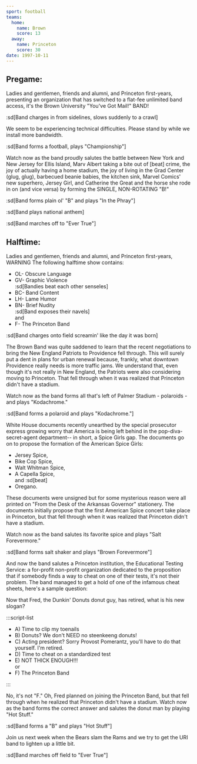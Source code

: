 ```yaml
---
sport: football
teams:
  home:
    name: Brown
    score: 13
  away:
    name: Princeton
    score: 30
date: 1997-10-11
---
```


## Pregame:

Ladies and gentlemen, friends and alumni, and Princeton first-years, presenting an organization that has switched to a flat-fee unlimited band access, it's the Brown University "You've Got Mail!" BAND!

:sd[Band charges in from sidelines, slows suddenly to a crawl]

We seem to be experiencing technical difficulties. Please stand by while we install more bandwidth.

:sd[Band forms a football, plays "Championship"]

Watch now as the band proudly salutes the battle between New York and New Jersey for Ellis Island, Marv Albert taking a bite out of [beat] crime, the joy of actually having a home stadium, the joy of living in the Grad Center (glug, glug), barbecued beanie babies, the kitchen sink, Marvel Comics' new superhero, Jersey Girl, and Catherine the Great and the horse she rode in on (and vice versa) by forming the SINGLE, NON-ROTATING "B!"

:sd[Band forms plain ol' "B" and plays "In the Phray"]

:sd[Band plays national anthem]

:sd[Band marches off to "Ever True"]

## Halftime:

Ladies and gentlemen, friends and alumni, and Princeton first-years, WARNING The following halftime show contains:

- OL- Obscure Language
- GV- Graphic Violence\
  :sd[Bandies beat each other senseles]
- BC- Band Content
- LH- Lame Humor
- BN- Brief Nudity\
   :sd[Band exposes their navels]\
   and
- F- The Princeton Band

:sd[Band charges onto field screamin' like the day it was born]

The Brown Band was quite saddened to learn that the recent negotiations to bring the New England Patriots to Providence fell through. This will surely put a dent in plans for urban renewal because, frankly, what downtown Providence really needs is more traffic jams. We understand that, even though it's not really in New England, the Patriots were also considering moving to Princeton. That fell through when it was realized that Princeton didn't have a stadium.

Watch now as the band forms all that's left of Palmer Stadium - polaroids - and plays "Kodachrome."

:sd[Band forms a polaroid and plays "Kodachrome."]

White House documents recently unearthed by the special prosecutor express growing worry that America is being left behind in the pop-diva-secret-agent department-- in short, a Spice Girls gap. The documents go on to propose the formation of the American Spice Girls:

- Jersey Spice,
- Bike Cop Spice,
- Walt Whitman Spice,
- A Capella Spice,\
   and :sd[beat]
- Oregano.

These documents were unsigned but for some mysterious reason were all printed on "From the Desk of the Arkansas Governor" stationery. The documents initially propose that the first American Spice concert take place in Princeton, but that fell through when it was realized that Princeton didn't have a stadium.

Watch now as the band salutes its favorite spice and plays "Salt Forevermore."

:sd[Band forms salt shaker and plays "Brown Forevermore"]

And now the band salutes a Princeton institution, the Educational Testing Service: a for-profit non-profit organization dedicated to the proposition that if somebody finds a way to cheat on one of their tests, it's not their problem. The band managed to get a hold of one of the infamous cheat sheets, here's a sample question:

Now that Fred, the Dunkin' Donuts donut guy, has retired, what is his new slogan?

:::script-list

- A) Time to clip my toenails
- B) Donuts? We don't NEED no steenkeeng donuts!
- C) Acting president? Sorry Provost Pomerantz, you'll have to do that yourself. I'm retired.
- D) Time to cheat on a standardized test
- E) NOT THICK ENOUGH!!!\
   or
- F) The Princeton Band

:::

No, it's not "F." Oh, Fred planned on joining the Princeton Band, but that fell through when he realized that Princeton didn't have a stadium. Watch now as the band forms the correct answer and salutes the donut man by playing "Hot Stuff."

:sd[Band forms a "B" and plays "Hot Stuff"]

Join us next week when the Bears slam the Rams and we try to get the URI band to lighten up a little bit.

:sd[Band marches off field to "Ever True"]
